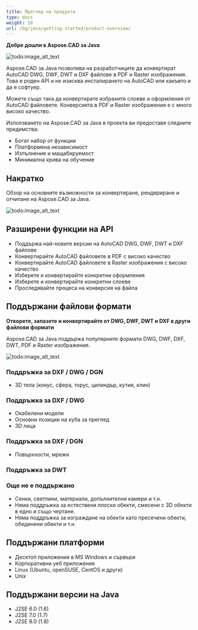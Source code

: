 ```yaml
---
title: Преглед на продукта
type: docs
weight: 10
url: /bg/java/getting-started/product-overview/
---
```


**Добре дошли в Aspose.CAD за Java**

![todo:image_alt_text](https://i.imgur.com/qHeCKck.png)

Aspose.CAD за Java позволява на разработчиците да конвертират AutoCAD DWG, DWF, DWT и DXF файлове в PDF и Raster изображения. Това е роден API и не изисква инсталирането на AutoCAD или какъвто и да е софтуер.

Можете също така да конвертирате избраните слоеве и оформления от AutoCAD файловете. Конверсията в PDF и Raster изображения е с много високо качество.

Използването на Aspose.CAD за Java в проекта ви предоставя следните предимства:

- Богат набор от функции
- Платформена независимост
- Изпълнение и мащабируемост
- Минимална крива на обучение


## **Накратко**
Обзор на основните възможности за конвертиране, рендериране и отчитане на Aspose.CAD за Java.

![todo:image_alt_text](https://i.imgur.com/vLNnhkj.png)
## **Разширени функции на API**
- Поддържа най-новите версии на AutoCAD DWG, DWF, DWT и DXF файлове
- Конвертирайте AutoCAD файловете в PDF с високо качество
- Конвертирайте AutoCAD файловете в Raster изображения с високо качество
- Изберете и конвертирайте конкретни оформления
- Изберете и конвертирайте конкретни слоеве
- Проследявайте процеса на конверсия на файла
## **Поддържани файлови формати**
**Отворете, запазете и конвертирайте от DWG, DWF, DWT и DXF в други файлови формати**

Aspose.CAD за Java поддържа популярните формати DWG, DWF, DXF, DWT, PDF и Raster изображения.

![todo:image_alt_text](/cad/_assets/java/product-overview_1.png)
### **Поддръжка за DXF / DWG / DGN**
- 3D тела (конус, сфера, торус, цилиндър, кутия, клин)
### **Поддръжка за DXF / DWG**
- Окабелени модели
- Основни позиции на куба за преглед
- 3D лица
### **Поддръжка за DXF / DGN**
- Повърхности, мрежи
### **Поддръжка за DWT**

### **Още не е поддържано**
- Сенки, светлини, материали, допълнителни камери и т.н.
- Няма поддръжка за естествени плоски обекти, смесени с 3D обекти в едно и също чертане.
- Няма поддръжка за изграждане на обекти като пресечени обекти, обединени обекти и т.н.
## **Поддържани платформи**
- Десктоп приложения в MS Windows и сървъри
- Корпоративни уеб приложения
- Linux (Ubuntu, openSUSE, CentOS и други)
- Unix
## **Поддържани версии на Java**
- J2SE 6.0 (1.6)
- J2SE 7.0 (1.7)
- J2SE 8.0 (1.8)
